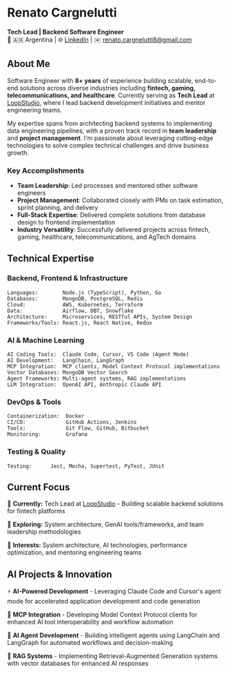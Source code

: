 # Renato Cargnelutti
**Tech Lead | Backend Software Engineer**  
📍 🇦🇷 Argentina | 🌐 [LinkedIn](https://www.linkedin.com/in/renatocargnelutti) | ✉️ [renato.cargnelutti8@gmail.com](mailto:renato.cargnelutti8@gmail.com)

## About Me
Software Engineer with **8+ years** of experience building scalable, end-to-end solutions across diverse industries including **fintech, gaming, telecommunications, and healthcare**. Currently serving as **Tech Lead** at [LoopStudio](https://loopstudio.dev), where I lead backend development initiatives and mentor engineering teams.

My expertise spans from architecting backend systems to implementing data engineering pipelines, with a proven track record in **team leadership** and **project management**. I'm passionate about leveraging cutting-edge technologies to solve complex technical challenges and drive business growth.

### Key Accomplishments
- **Team Leadership**: Led processes and mentored other software engineers
- **Project Management**: Collaborated closely with PMs on task estimation, sprint planning, and delivery
- **Full-Stack Expertise**: Delivered complete solutions from database design to frontend implementation
- **Industry Versatility**: Successfully delivered projects across fintech, gaming, healthcare, telecommunications, and AgTech domains

## Technical Expertise

### Backend, Frontend & Infrastructure
```
Languages:        Node.js (TypeScript), Python, Go
Databases:        MongoDB, PostgreSQL, Redis
Cloud:            AWS, Kubernetes, Terraform
Data:             Airflow, DBT, Snowflake
Architecture:     Microservices, RESTful APIs, System Design
Frameworks/Tools: React.js, React Native, Redux
```

### AI & Machine Learning
```
AI Coding Tools:  Claude Code, Cursor, VS Code (Agent Mode)
AI Development:   LangChain, LangGraph
MCP Integration:  MCP clients, Model Context Protocol implementations
Vector Databases: MongoDB Vector Search
Agent Frameworks: Multi-agent systems, RAG implementations
LLM Integration:  OpenAI API, Anthropic Claude API
```

### DevOps & Tools
```
Containerization:  Docker
CI/CD:             GitHub Actions, Jenkins
Tools:             Git Flow, GitHub, Bitbucket
Monitoring:        Grafana
```

### Testing & Quality
```
Testing:      Jest, Mocha, Supertest, PyTest, JUnit
```

## Current Focus
🚀 **Currently:** Tech Lead at [LoopStudio](https://loopstudio.dev) - Building scalable backend solutions for fintech platforms

🔬 **Exploring:** System architecture, GenAI tools/frameworks, and team leadership methodologies

🎯 **Interests:** System architecture, AI technologies, performance optimization, and mentoring engineering teams

## AI Projects & Innovation

⚡ **AI-Powered Development** - Leveraging Claude Code and Cursor's agent mode for accelerated application development and code generation

🔌 **MCP Integration** - Developing Model Context Protocol clients for enhanced AI tool interoperability and workflow automation

🤖 **AI Agent Development** - Building intelligent agents using LangChain and LangGraph for automated workflows and decision-making

🧠 **RAG Systems** - Implementing Retrieval-Augmented Generation systems with vector databases for enhanced AI responses
